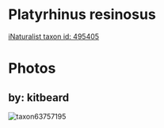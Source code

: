 
Platyrhinus resinosus
=====================
  
[iNaturalist taxon id: 495405](https://www.inaturalist.org/taxa/495405)
# Photos

## by: kitbeard
  
![taxon63757195](https://inaturalist-open-data.s3.amazonaws.com/photos/68704493/medium.jpg)